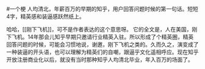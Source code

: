 #一个梗
人均清北，年薪百万的早期的知乎，用户回答问题时候的第一句话。短短4字，精英感和装逼感跃然纸上。

哈哈，[[刚下飞机]]，可不是作者表达的这个意思呀。
它的全文是，人在美国，刚下飞机。14年那会儿知乎早期只邀请行业精英入驻。所以形成了个精英圈，精英回答问题的时候，可能会习惯地说，谢邀，刚下飞机之类的。久而久之，演变成了一种装逼的开头语，也可以理解为精英们的自嘲，跟逼乎文化遥相呼应。现在知乎开放注册商业化以后，就没有当时那种知乎人均清北毕业，年入百万的场面了。
